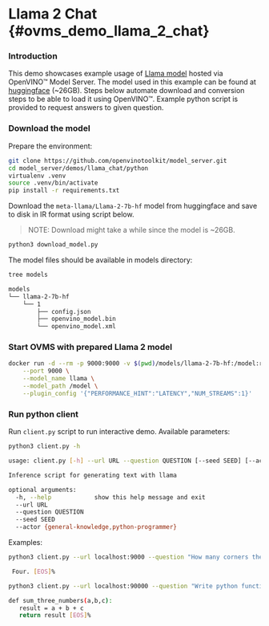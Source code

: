 # Llama 2 Chat  {#ovms_demo_llama_2_chat}

### Introduction
This demo showcases example usage of [Llama model](https://ai.meta.com/llama/) hosted via OpenVINO™ Model Server. The model used in this example can be found at [huggingface](https://huggingface.co/meta-llama/Llama-2-7b-hf) (~26GB). Steps below automate download and conversion steps to be able to load it using OpenVINO™. Example python script is provided to request answers to given question.

### Download the model

Prepare the environment:
```bash
git clone https://github.com/openvinotoolkit/model_server.git
cd model_server/demos/llama_chat/python
virtualenv .venv
source .venv/bin/activate
pip install -r requirements.txt
```

Download the `meta-llama/Llama-2-7b-hf` model from huggingface and save to disk in IR format using script below.  
> NOTE: Download might take a while since the model is ~26GB.
```bash
python3 download_model.py
```
The model files should be available in models directory:
```bash
tree models

models
└── llama-2-7b-hf
    └── 1
        ├── config.json
        ├── openvino_model.bin
        └── openvino_model.xml
```

### Start OVMS with prepared Llama 2 model

```bash
docker run -d --rm -p 9000:9000 -v $(pwd)/models/llama-2-7b-hf:/model:ro openvino/model_server \
    --port 9000 \
    --model_name llama \
    --model_path /model \
    --plugin_config '{"PERFORMANCE_HINT":"LATENCY","NUM_STREAMS":1}'
```

### Run python client

Run `client.py` script to run interactive demo. Available parameters:

```bash
python3 client.py -h

usage: client.py [-h] --url URL --question QUESTION [--seed SEED] [--actor {general-knowledge,python-programmer}]

Inference script for generating text with llama

optional arguments:
  -h, --help            show this help message and exit
  --url URL
  --question QUESTION
  --seed SEED
  --actor {general-knowledge,python-programmer}
```

Examples:

```bash
python3 client.py --url localhost:9000 --question "How many corners there are in square?" --seed 14140 --actor general-knowledge

 Four. [EOS]%
```

```bash
python3 client.py --url localhost:90000 --question "Write python function to sum 3 numbers." --seed 1332 --actor python-programmer

def sum_three_numbers(a,b,c):
   result = a + b + c
   return result [EOS]%
```
